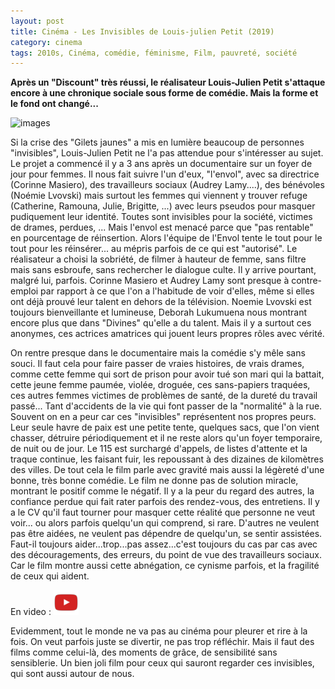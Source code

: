 ```yaml
---
layout: post
title: Cinéma - Les Invisibles de Louis-julien Petit (2019)
category: cinema
tags: 2010s, Cinéma, comédie, féminisme, Film, pauvreté, société
---
```

**Après un "Discount" très réussi, le réalisateur Louis-Julien Petit s'attaque encore à une chronique sociale sous forme de comédie. Mais la forme et le fond ont changé...**

![images](https://filedn.eu/llqi9IBxlYouGRXYG2xlROb/img/2019/invisibles.jpg)

Si la crise des "Gilets jaunes" a mis en lumière beaucoup de personnes "invisibles", Louis-Julien Petit ne l'a pas attendue pour s'intéresser au sujet. Le projet a commencé il y a 3 ans après un documentaire sur un foyer de jour pour femmes. Il nous fait suivre l'un d'eux, "l'envol", avec sa directrice (Corinne Masiero), des travailleurs sociaux (Audrey Lamy....), des bénévoles (Noémie Lvovski) mais surtout les femmes qui viennent y trouver refuge (Catherine, Ramouna, Julie, Brigitte, ...) avec leurs pseudos pour masquer pudiquement leur identité. Toutes sont invisibles pour la société, victimes de drames, perdues, ... Mais l'envol est menacé parce que "pas rentable" en pourcentage de réinsertion. Alors l'équipe de l'Envol tente le tout pour le tout pour les réinsérer... au mépris parfois de ce qui est "autorisé". Le réalisateur a choisi la sobriété, de filmer à hauteur de femme, sans filtre mais sans esbroufe, sans rechercher le dialogue culte. Il y arrive pourtant, malgré lui, parfois. Corinne Masiero et Audrey Lamy sont presque à contre-emploi par rapport à ce que l'on a l'habitude de voir d'elles, même si elles ont déjà prouvé leur talent en dehors de la télévision. Noemie Lvovski est toujours bienveillante et lumineuse, Deborah Lukumuena nous montrant encore plus que dans "Divines" qu'elle a du talent. Mais il y a surtout ces anonymes, ces actrices amatrices qui jouent leurs propres rôles avec vérité.

On rentre presque dans le documentaire mais la comédie s'y mêle sans souci. Il faut cela pour faire passer de vraies histoires, de vrais drames, comme cette femme qui sort de prison pour avoir tué son mari qui la battait, cette jeune femme paumée, violée, droguée, ces sans-papiers traquées, ces autres femmes victimes de problèmes de santé, de la dureté du travail passé... Tant d'accidents de la vie qui font passer de la "normalité" à la rue. Souvent on en a peur car ces "invisibles" représentent nos propres peurs. Leur seule havre de paix est une petite tente, quelques sacs, que l'on vient chasser, détruire périodiquement et il ne reste alors qu'un foyer temporaire, de nuit ou de jour. Le 115 est surchargé d'appels, de listes d'attente et la traque continue, les faisant fuir, les repoussant à des dizaines de kilomètres des villes. De tout cela le film parle avec gravité mais aussi la légèreté d'une bonne, très bonne comédie. Le film ne donne pas de solution miracle, montrant le positif comme le négatif. Il y a la peur du regard des autres, la confiance perdue qui fait rater parfois des rendez-vous, des entretiens. Il y a le CV qu'il faut tourner pour masquer cette réalité que personne ne veut voir... ou alors parfois quelqu'un qui comprend, si rare. D'autres ne veulent pas être aidées, ne veulent pas dépendre de quelqu'un, se sentir assistées. Faut-il toujours aider...trop...pas assez...c'est toujours du cas par cas avec des découragements, des erreurs, du point de vue des travailleurs sociaux. Car le film montre aussi cette abnégation, ce cynisme parfois, et la fragilité de ceux qui aident.

En video : [![video](/images/youtube.png)](https://www.youtube.com/watch?v=NlSEJIzuAO8)

Evidemment, tout le monde ne va pas au cinéma pour pleurer et rire à la fois. On veut parfois juste se divertir, ne pas trop réfléchir. Mais il faut des films comme celui-là, des moments de grâce, de sensibilité sans sensiblerie. Un bien joli film pour ceux qui sauront regarder ces invisibles, qui sont aussi autour de nous.
